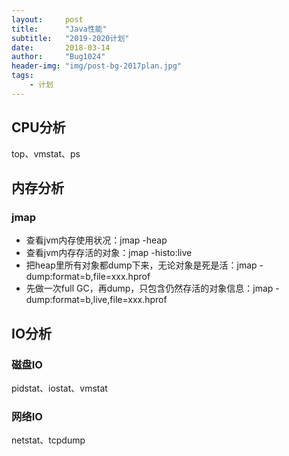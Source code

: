 ```yaml
---
layout:     post
title:      "Java性能"
subtitle:   "2019-2020计划"
date:       2018-03-14
author:     "Bug1024"
header-img: "img/post-bg-2017plan.jpg"
tags:
    - 计划
---
```


## CPU分析
top、vmstat、ps

## 内存分析
### jmap
* 查看jvm内存使用状况：jmap -heap
* 查看jvm内存存活的对象：jmap -histo:live
* 把heap里所有对象都dump下来，无论对象是死是活：jmap -dump:format=b,file=xxx.hprof
* 先做一次full GC，再dump，只包含仍然存活的对象信息：jmap -dump:format=b,live,file=xxx.hprof

## IO分析
### 磁盘IO
pidstat、iostat、vmstat

### 网络IO
netstat、tcpdump
